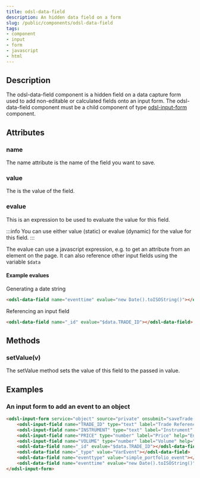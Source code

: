 ```yaml
---
title: odsl-data-field
description: An hidden data field on a form
slug: /public/components/odsl-data-field
tags:
- component
- input
- form
- javascript
- html
---
```


## Description
The odsl-data-field component is a hidden field on a data capture form used to add non-editable or calculated fields onto an input form.
The odsl-data-field component must be a child component of type [odsl-input-form](odsl-input-form) component.

## Attributes
### name
The name attribute is the name of the field you want to save.

### value
The is the value of the field.

### evalue
This is an expression to be used to evaluate the value for this field.

:::info
You can use either value (static) or evalue (dynamic) for the value for this field.
:::

The evalue can use a javascript expression, e.g. to get an attribute from an element on the page.
It can also reference other input fields using the variable ```$data```

#### Example evalues

Generating a date string
```html
<odsl-data-field name="eventtime" evalue="new Date().toISOString()"></odsl-data-field>
```

Referencing an input field
```html
<odsl-data-field name="_id" evalue="$data.TRADE_ID"></odsl-data-field>
```

## Methods
### setValue(v)

The setValue method sets the value of this field to the passed in value.

## Examples

### An input form to add an event to an object
```html
<odsl-input-form service="object" source="private" onsubmit="saveTrade(event.detail)" onchange="tradeSaved()">
    <odsl-input-field name="TRADE_ID" type="text" label="Trade Reference" help="Enter a reference for this trade"></odsl-input-field>
    <odsl-input-field name="INSTRUMENT" type="text" label="Instrument" help="Enter the traded instrument"></odsl-input-field>
    <odsl-input-field name="PRICE" type="number" label="Price" help="Enter the price the instrument was traded at"></odsl-input-field>
    <odsl-input-field name="VOLUME" type="number" label="Volume" help="Enter the traded volume"></odsl-input-field>
    <odsl-data-field name="_id" evalue="$data.TRADE_ID"></odsl-data-field>
    <odsl-data-field name="_type" value="VarEvent"></odsl-data-field>
    <odsl-data-field name="eventtype" value="simple_portfolio_event"></odsl-data-field>
    <odsl-data-field name="eventtime" evalue="new Date().toISOString()"></odsl-data-field>
</odsl-input-form>
```
